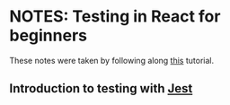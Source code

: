 # NOTES: Testing in React for beginners

These notes were taken by following along [this](https://leveluptutorials.com/tutorials/react-testing-for-beginners/react-testing-for-beginners) tutorial.

## Introduction to testing with [Jest](https://https://jestjs.io/)
